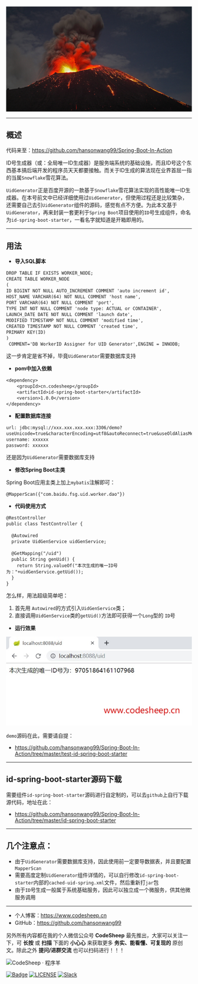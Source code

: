 ![喀拉喀托火山，印度尼西亚 (© Martin Rietze/Alamy)](https://raw.githubusercontent.com/hansonwang99/pic/master/id-springbt-starter/profile.JPG)

---
## 概述

代码来至：https://github.com/hansonwang99/Spring-Boot-In-Action

ID号生成器（或：全局唯一ID生成器）是服务端系统的基础设施，而且ID号这个东西基本搞后端开发的程序员天天都要接触。而关于ID生成的算法现在业界首屈一指的当属`Snowflake`雪花算法。

`UidGenerator`正是百度开源的一款基于`Snowflake`雪花算法实现的高性能唯一ID生成器。在本号前文中已经详细使用过`UidGenerator`，但使用过程还是比较繁杂，还需要自己去引`UidGenerator`组件的源码，感觉有点不方便。为此本文基于`UidGenerator`，再来封装一套更利于`Spring Boot`项目使用的`ID`号生成组件，命名为`id-spring-boot-starter`，一看名字就知道是开箱即用的。

---
## 用法

- **导入SQL脚本**

```
DROP TABLE IF EXISTS WORKER_NODE;
CREATE TABLE WORKER_NODE
(
ID BIGINT NOT NULL AUTO_INCREMENT COMMENT 'auto increment id',
HOST_NAME VARCHAR(64) NOT NULL COMMENT 'host name',
PORT VARCHAR(64) NOT NULL COMMENT 'port',
TYPE INT NOT NULL COMMENT 'node type: ACTUAL or CONTAINER',
LAUNCH_DATE DATE NOT NULL COMMENT 'launch date',
MODIFIED TIMESTAMP NOT NULL COMMENT 'modified time',
CREATED TIMESTAMP NOT NULL COMMENT 'created time',
PRIMARY KEY(ID)
)
 COMMENT='DB WorkerID Assigner for UID Generator',ENGINE = INNODB;
```

这一步肯定是省不掉，毕竟`UidGenerator`需要数据库支持

- **pom中加入依赖**

```
<dependency>
	<groupId>cn.codesheep</groupId>
	<artifactId>id-spring-boot-starter</artifactId>
	<version>1.0.0</version>
</dependency>
```

- **配置数据库连接**

```
url: jdbc:mysql://xxx.xxx.xxx.xxx:3306/demo?useUnicode=true&characterEncoding=utf8&autoReconnect=true&useOldAliasMetadataBehavior=true&connectionCollation=utf8mb4_unicode_ci&rewriteBatchedStatements=true&allowMultiQueries=true
username: xxxxxx
password: xxxxxx
```

还是因为`UidGenerator`需要数据库支持

- **修改Spring Boot主类**

Spring Boot应用主类上加上`mybatis`注解即可：

```
@MapperScan({"com.baidu.fsg.uid.worker.dao"})
```

- **代码使用方式**

```
@RestController
public class TestController {

  @Autowired
  private UidGenService uidGenService;

  @GetMapping("/uid")
  public String genUid() {
    return String.valueOf("本次生成的唯一ID号为："+uidGenService.getUid());
  }
}
```

怎么样，用法超级简单吧：
1. 首先用 `Autowired`的方式引入`UidGenService`类；
2. 直接调用`UidGenService`类的`getUid()`方法即可获得一个`Long`型的 `ID`号

- **运行效果**

![运行效果](https://raw.githubusercontent.com/hansonwang99/pic/master/id-springbt-starter/result.JPG)

`demo`源码在此，需要请自提：
- https://github.com/hansonwang99/Spring-Boot-In-Action/tree/master/test-id-spring-boot-starter


---
## id-spring-boot-starter源码下载

需要组件`id-spring-boot-starter`源码进行自定制的，可以去`github`上自行下载源代码，地址在此：
- https://github.com/hansonwang99/Spring-Boot-In-Action/tree/master/id-spring-boot-starter

---
## 几个注意点：
- 由于`UidGenerator`需要数据库支持，因此使用前一定要导数据表，并且要配置`MapperScan`
- 需要高度定制`UidGenerator`组件详情的，可以自行修改`id-spring-boot-starter`内部的`cached-uid-spring.xml`文件，然后重新打`jar`包
- 由于`ID`号生成一般属于系统基础服务，因此可以独立成一个微服务，供其他微服务调用

---

- 个人博客：https://www.codesheep.cn
- GitHub：https://github.com/hansonwang99

另外所有内容都在我的个人微信公众号 **CodeSheep** 最先推出，大家可以关注一下，可 **长按** 或 **扫描** 下面的 **小心心** 来获取更多 **务实、能看懂、可复现的** 原创文。除此之外 **提问/进群交流** 也可以扫码进行！！！

![CodeSheep · 程序羊](https://user-gold-cdn.xitu.io/2018/8/9/1651c0ef66e4923f?w=270&h=270&f=png&s=102007)

[![Badge](https://img.shields.io/badge/link-996.icu-%23FF4D5B.svg)](https://996.icu/#/en_US)
[![LICENSE](https://img.shields.io/badge/license-Anti%20996-blue.svg)](https://github.com/996icu/996.ICU/blob/master/LICENSE)
[![Slack](https://img.shields.io/badge/slack-996icu-green.svg)](https://join.slack.com/t/996icu/shared_invite/enQtNTg4MjA3MzA1MzgxLWQyYzM5M2IyZmIyMTVjMzU5NTE5MGI5Y2Y2YjgwMmJiMWMxMWMzNGU3NDJmOTdhNmRlYjJlNjk5ZWZhNWIwZGM)
